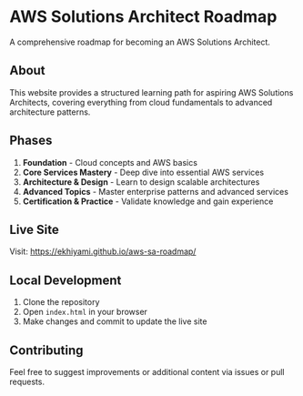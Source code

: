 # AWS Solutions Architect Roadmap

A comprehensive roadmap for becoming an AWS Solutions Architect.

## About

This website provides a structured learning path for aspiring AWS Solutions Architects, covering everything from cloud fundamentals to advanced architecture patterns.

## Phases

1. **Foundation** - Cloud concepts and AWS basics
2. **Core Services Mastery** - Deep dive into essential AWS services
3. **Architecture & Design** - Learn to design scalable architectures
4. **Advanced Topics** - Master enterprise patterns and advanced services
5. **Certification & Practice** - Validate knowledge and gain experience

## Live Site

Visit: https://ekhiyami.github.io/aws-sa-roadmap/

## Local Development

1. Clone the repository
2. Open `index.html` in your browser
3. Make changes and commit to update the live site

## Contributing

Feel free to suggest improvements or additional content via issues or pull requests.